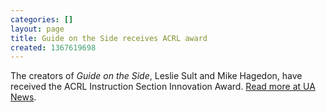 ```yaml
---
categories: []
layout: page
title: Guide on the Side receives ACRL award
created: 1367619698
---
```

<p>The creators of&nbsp;<em>Guide on the Side</em>, Leslie Sult and Mike Hagedon, have received the ACRL Instruction Section Innovation Award. <a href="http://www.uanews.org/blog/ua-staff-earn-national-library-award">Read more at UA News</a>.</p>
